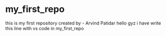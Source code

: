 # my_first_repo
this is my first repository
created by - Arvind Patidar
hello gyz i have write this line with vs code in my_first_repo
